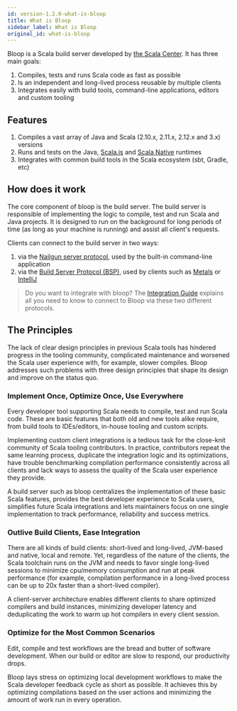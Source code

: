 ```yaml
---
id: version-1.2.0-what-is-bloop
title: What is Bloop
sidebar_label: What is Bloop
original_id: what-is-bloop
---
```


Bloop is a Scala build server developed by [the Scala Center][scalacenter]. It has three main goals:

1. Compiles, tests and runs Scala code as fast as possible
2. Is an independent and long-lived process reusable by multiple clients
3. Integrates easily with build tools, command-line applications, editors and custom tooling

## Features

1. Compiles a vast array of Java and Scala (2.10.x, 2.11.x, 2.12.x and 3.x) versions
2. Runs and tests on the Java, [Scala.js](https://www.scala-js.org/) and [Scala Native](https://github.com/scala-native/scala-native) runtimes
3. Integrates with common build tools in the Scala ecosystem (sbt, Gradle, etc)

## How does it work

The core component of bloop is the build server. The build server is responsible of implementing the
logic to compile, test and run Scala and Java projects. It is designed to run on the background for
long periods of time (as long as your machine is running) and assist all client's requests.

Clients can connect to the build server in two ways:

1. via the [Nailgun server protocol](https://github.com/facebook/nailgun), used by the built-in command-line application
2. via the [Build Server Protocol (BSP)](https://github.com/scalacenter/bsp), used by clients such as [Metals](https://github.com/scalameta/metals) or [IntelliJ](https://www.jetbrains.com/idea/)

> Do you want to integrate with bloop? The [Integration Guide](integration.md) explains all
> you need to know to connect to Bloop via these two different protocols.

## The Principles

The lack of clear design principles in previous Scala tools has hindered progress in the tooling
community, complicated maintenance and worsened the Scala user experience with, for example, slower
compiles. Bloop addresses such problems with three design principles that shape its design and
improve on the status quo.

### Implement Once, Optimize Once, Use Everywhere

Every developer tool supporting Scala needs to compile, test and run Scala code. These are basic
features that both old and new tools alike require, from build tools to IDEs/editors, in-house
tooling and custom scripts.

Implementing custom client integrations is a tedious task for the close-knit community of Scala
tooling contributors. In practice, contributors repeat the same learning process, duplicate the
integration logic and its optimizations, have trouble benchmarking compilation performance
consistently across all clients and lack ways to assess the quality of the Scala user experience
they provide.

A build server such as bloop centralizes the implementation of these basic Scala features, provides
the best developer experience to Scala users, simplifies future Scala integrations and lets
maintainers focus on one single implementation to track performance, reliability and success
metrics.

### Outlive Build Clients, Ease Integration

There are all kinds of build clients: short-lived and long-lived, JVM-based and native, local and
remote. Yet, regardless of the nature of the clients, the Scala toolchain runs on the JVM and needs
to favor single long-lived sessions to  minimize cpu/memory consumption and run at peak performance
(for example, compilation performance in a long-lived process can be up to 20x faster than a
short-lived compiler).

A client-server architecture enables different clients to share optimized compilers and build
instances, minimizing developer latency and deduplicating the work to warm up hot compilers in every
client session.

### Optimize for the Most Common Scenarios

Edit, compile and test workflows are the bread and butter of software development. When our build or
editor are slow to respond, our productivity drops.

Bloop lays stress on optimizing local development workflows to make the Scala developer feedback
cycle as short as possible. It achieves this by optimizing compilations based on the user actions
and minimizing the amount of work run in every operation.

[scalacenter]: https://scala.epfl.ch

